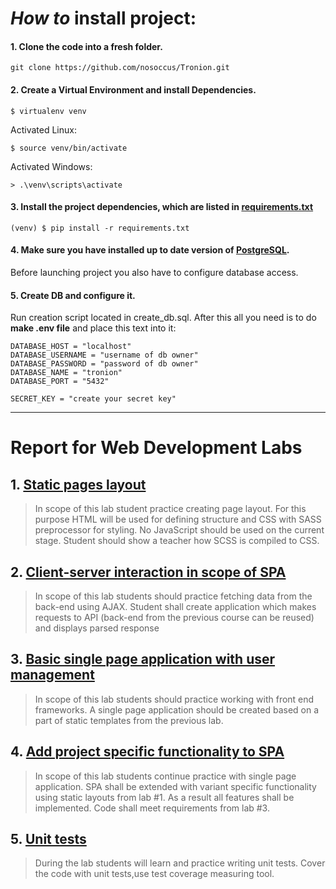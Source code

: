 # _How to_ install project:

#### 1. Clone the code into a fresh folder.
    git clone https://github.com/nosoccus/Tronion.git
    
#### 2. Create a Virtual Environment and install Dependencies.
    
    $ virtualenv venv
    
Activated Linux: 
    
    $ source venv/bin/activate

Activated Windows:
    
    > .\venv\scripts\activate
    
#### 3. Install the project dependencies, which are listed in [requirements.txt](https://github.com/nosoccus/Tronion/blob/master/requirements.txt)
    
    (venv) $ pip install -r requirements.txt
    
#### 4. Make sure you have installed up to date version of [PostgreSQL](https://www.postgresql.org/download/).
Before launching project you also have to configure database access.

#### 5. Create DB and configure it.
Run creation script located in create_db.sql.
After this all you need is to do **make .env file** and place this text into it:

    DATABASE_HOST = "localhost"
    DATABASE_USERNAME = "username of db owner"
    DATABASE_PASSWORD = "password of db owner"
    DATABASE_NAME = "tronion"
    DATABASE_PORT = "5432"

    SECRET_KEY = "create your secret key"


----

# Report for Web Development Labs

## 1. [Static pages layout](https://github.com/nosoccus/Tronion/tree/master/WebDevelopment/Lab1)
> In scope of this lab student practice creating page layout. For this purpose HTML will be used
> for defining structure and CSS with SASS preprocessor for styling. No JavaScript should 
> be used on the current stage. Student should show a teacher how SCSS is compiled to CSS.

## 2. [Client-server interaction in scope of SPA](https://github.com/nosoccus/Tronion/tree/master/WebDevelopment/Lab2)
> In scope of this lab students should practice fetching data from the back-end using AJAX.
> Student shall create application which makes requests to API (back-end from the previous 
> course can be reused) and displays parsed response

## 3. [Basic single page application with user management](https://github.com/nosoccus/Tronion/tree/master/WebDevelopment/Lab3)
> In scope of this lab students should practice working with front end frameworks. A single page
> application should be created based on a part of static templates from the previous lab.

## 4. [Add project specific functionality to SPA](https://github.com/nosoccus/Tronion/tree/master/WebDevelopment/Lab4)
> In scope of this lab students continue practice with single page application. SPA shall be
> extended with variant specific functionality using static layouts from lab #1. As a result 
> all features shall be implemented. Code shall meet requirements from lab #3.

## 5. [Unit tests](https://github.com/nosoccus/Tronion/tree/master/WebDevelopment/Lab5)
> During the lab students will learn and practice writing unit tests.
> Cover the code with unit tests,use test coverage measuring tool.
